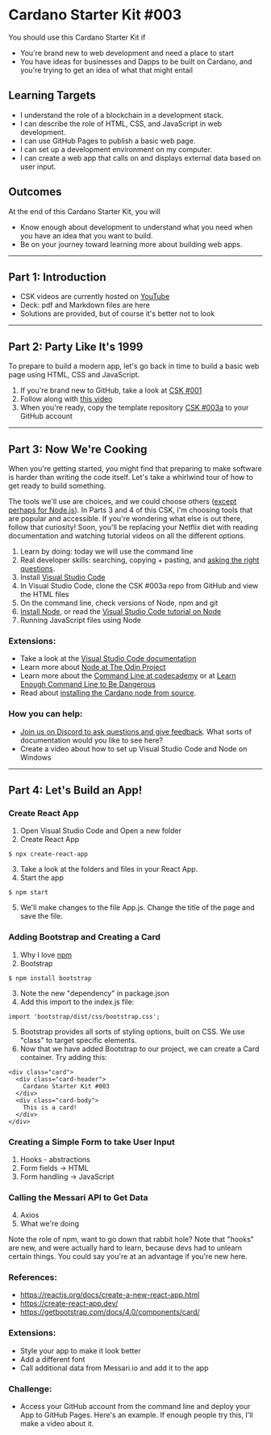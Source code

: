 # Cardano Starter Kit #003

You should use this Cardano Starter Kit if
- You're brand new to web development and need a place to start
- You have ideas for businesses and Dapps to be built on Cardano, and you're trying to get an idea of what that might entail

## Learning Targets
- I understand the role of a blockchain in a development stack.
- I can describe the role of HTML, CSS, and JavaScript in web development.
- I can use GitHub Pages to publish a basic web page.
- I can set up a development environment on my computer.
- I can create a web app that calls on and displays external data based on user input.

## Outcomes
At the end of this Cardano Starter Kit, you will
- Know enough about development to understand what you need when you have an idea that you want to build.
- Be on your journey toward learning more about building web apps.

---

## Part 1: Introduction
- CSK videos are currently hosted on [YouTube](http://youtube.com)
- Deck: pdf and Markdown files are here
- Solutions are provided, but of course it's better not to look

---

## Part 2: Party Like It's 1999
To prepare to build a modern app, let's go back in time to build a basic web page using HTML, CSS and JavaScript.
1. If you're brand new to GitHub, take a look at [CSK #001](https://workshopmaybe.com/learn/cardano-starter-kits/starter-kit-001/starter-kit-001a/)
2. Follow along with [this video]()
3. When you're ready, copy the template repository [CSK #003a](https://github.com/GimbaLabs/csk003a) to your GitHub account
 
---

## Part 3: Now We're Cooking
When you're getting started, you might find that preparing to make software is harder than writing the code itself. Let's take a whirlwind tour of how to get ready to build something.

The tools we'll use are choices, and we could choose others ([except perhaps for Node.js](https://medium.com/techinpieces/a-world-without-node-js-12fec4b18733)). In Parts 3 and 4 of this CSK, I'm choosing tools that are popular and accessible. If you're wondering what else is out there, follow that curiosity! Soon, you'll be replacing your Netflix diet with reading documentation and watching tutorial videos on all the different options.

1. Learn by doing: today we will use the command line
2. Real developer skills: searching, copying + pasting, and [asking the right questions](https://stackoverflow.com/).
3. Install [Visual Studio Code](https://code.visualstudio.com/)
4. In Visual Studio Code, clone the CSK #003a repo from GitHub and view the HTML files
5. On the command line, check versions of Node, npm and git
6. [Install Node](https://nodejs.org/en/), or read the [Visual Studio Code tutorial on Node](https://code.visualstudio.com/docs/nodejs/nodejs-tutorial)
7. Running JavaScript files using Node

### Extensions:
- Take a look at the [Visual Studio Code documentation](https://code.visualstudio.com/docs)
- Learn more about [Node at The Odin Project](https://www.theodinproject.com/courses/nodejs)
- Learn more about the [Command Line at codecademy](https://www.codecademy.com/learn/learn-the-command-line) or at [Learn Enough Command Line to Be Dangerous](https://www.learnenough.com/command-line-tutorial/basics)
- Read about [installing the Cardano node from source](https://docs.cardano.org/projects/cardano-node/en/latest/getting-started/install.html).

### How you can help:
- [Join us on Discord to ask questions and give feedback](https://discord.gg/dErH6vS). What sorts of documentation would you like to see here?
- Create a video about how to set up Visual Studio Code and Node on Windows

---

## Part 4: Let's Build an App!

### Create React App
1. Open Visual Studio Code and Open a new folder
2. Create React App

```
$ npx create-react-app
```

3. Take a look at the folders and files in your React App.
4. Start the app

```
$ npm start
```

5. We'll make changes to the file App.js. Change the title of the page and save the file.

### Adding Bootstrap and Creating a Card

1. Why I love [npm](https://www.npmjs.com/)
2. Bootstrap

```
$ npm install bootstrap
```

3. Note the new "dependency" in package.json
4. Add this import to the index.js file:

```
import 'bootstrap/dist/css/bootstrap.css';
```
5. Bootstrap provides all sorts of styling options, built on CSS. We use "class" to target specific elements.
6. Now that we have added Bootstrap to our project, we can create a Card container. Try adding this:

```
<div class="card">
  <div class="card-header">
    Cardano Starter Kit #003
  </div>
  <div class="card-body">
    This is a card!
  </div>
</div>
```

### Creating a Simple Form to take User Input

1. Hooks - abstractions
2. Form fields -> HTML
3. Form handling -> JavaScript

### Calling the Messari API to Get Data

4. Axios
5. What we're doing

Note the role of npm, want to go down that rabbit hole?
Note that "hooks" are new, and were actually hard to learn, because devs had to unlearn certain things. You could say you're at an advantage if you're new here.

### References:
- https://reactjs.org/docs/create-a-new-react-app.html
- https://create-react-app.dev/
- https://getbootstrap.com/docs/4.0/components/card/



### Extensions:
- Style your app to make it look better
- Add a different font
- Call additional data from Messari.io and add it to the app

### Challenge:
- Access your GitHub account from the command line and deploy your App to GitHub Pages. Here's an example. If enough people try this, I'll make a video about it.


